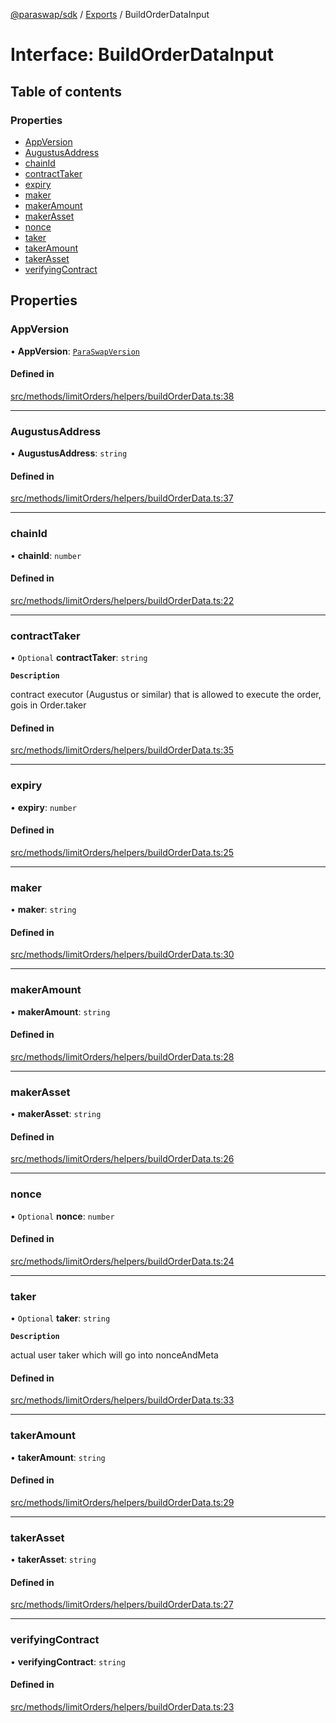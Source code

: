 [@paraswap/sdk](../README.md) / [Exports](../modules.md) / BuildOrderDataInput

# Interface: BuildOrderDataInput

## Table of contents

### Properties

- [AppVersion](BuildOrderDataInput.md#appversion)
- [AugustusAddress](BuildOrderDataInput.md#augustusaddress)
- [chainId](BuildOrderDataInput.md#chainid)
- [contractTaker](BuildOrderDataInput.md#contracttaker)
- [expiry](BuildOrderDataInput.md#expiry)
- [maker](BuildOrderDataInput.md#maker)
- [makerAmount](BuildOrderDataInput.md#makeramount)
- [makerAsset](BuildOrderDataInput.md#makerasset)
- [nonce](BuildOrderDataInput.md#nonce)
- [taker](BuildOrderDataInput.md#taker)
- [takerAmount](BuildOrderDataInput.md#takeramount)
- [takerAsset](BuildOrderDataInput.md#takerasset)
- [verifyingContract](BuildOrderDataInput.md#verifyingcontract)

## Properties

### AppVersion

• **AppVersion**: [`ParaSwapVersion`](../modules.md#paraswapversion)

#### Defined in

[src/methods/limitOrders/helpers/buildOrderData.ts:38](https://github.com/paraswap/paraswap-sdk/blob/master/src/methods/limitOrders/helpers/buildOrderData.ts#L38)

___

### AugustusAddress

• **AugustusAddress**: `string`

#### Defined in

[src/methods/limitOrders/helpers/buildOrderData.ts:37](https://github.com/paraswap/paraswap-sdk/blob/master/src/methods/limitOrders/helpers/buildOrderData.ts#L37)

___

### chainId

• **chainId**: `number`

#### Defined in

[src/methods/limitOrders/helpers/buildOrderData.ts:22](https://github.com/paraswap/paraswap-sdk/blob/master/src/methods/limitOrders/helpers/buildOrderData.ts#L22)

___

### contractTaker

• `Optional` **contractTaker**: `string`

**`Description`**

contract executor (Augustus or similar) that is allowed to execute the order, gois in Order.taker

#### Defined in

[src/methods/limitOrders/helpers/buildOrderData.ts:35](https://github.com/paraswap/paraswap-sdk/blob/master/src/methods/limitOrders/helpers/buildOrderData.ts#L35)

___

### expiry

• **expiry**: `number`

#### Defined in

[src/methods/limitOrders/helpers/buildOrderData.ts:25](https://github.com/paraswap/paraswap-sdk/blob/master/src/methods/limitOrders/helpers/buildOrderData.ts#L25)

___

### maker

• **maker**: `string`

#### Defined in

[src/methods/limitOrders/helpers/buildOrderData.ts:30](https://github.com/paraswap/paraswap-sdk/blob/master/src/methods/limitOrders/helpers/buildOrderData.ts#L30)

___

### makerAmount

• **makerAmount**: `string`

#### Defined in

[src/methods/limitOrders/helpers/buildOrderData.ts:28](https://github.com/paraswap/paraswap-sdk/blob/master/src/methods/limitOrders/helpers/buildOrderData.ts#L28)

___

### makerAsset

• **makerAsset**: `string`

#### Defined in

[src/methods/limitOrders/helpers/buildOrderData.ts:26](https://github.com/paraswap/paraswap-sdk/blob/master/src/methods/limitOrders/helpers/buildOrderData.ts#L26)

___

### nonce

• `Optional` **nonce**: `number`

#### Defined in

[src/methods/limitOrders/helpers/buildOrderData.ts:24](https://github.com/paraswap/paraswap-sdk/blob/master/src/methods/limitOrders/helpers/buildOrderData.ts#L24)

___

### taker

• `Optional` **taker**: `string`

**`Description`**

actual user taker which will go into nonceAndMeta

#### Defined in

[src/methods/limitOrders/helpers/buildOrderData.ts:33](https://github.com/paraswap/paraswap-sdk/blob/master/src/methods/limitOrders/helpers/buildOrderData.ts#L33)

___

### takerAmount

• **takerAmount**: `string`

#### Defined in

[src/methods/limitOrders/helpers/buildOrderData.ts:29](https://github.com/paraswap/paraswap-sdk/blob/master/src/methods/limitOrders/helpers/buildOrderData.ts#L29)

___

### takerAsset

• **takerAsset**: `string`

#### Defined in

[src/methods/limitOrders/helpers/buildOrderData.ts:27](https://github.com/paraswap/paraswap-sdk/blob/master/src/methods/limitOrders/helpers/buildOrderData.ts#L27)

___

### verifyingContract

• **verifyingContract**: `string`

#### Defined in

[src/methods/limitOrders/helpers/buildOrderData.ts:23](https://github.com/paraswap/paraswap-sdk/blob/master/src/methods/limitOrders/helpers/buildOrderData.ts#L23)

